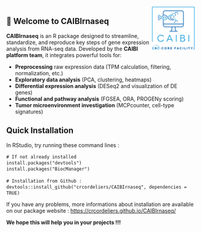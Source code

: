 <img src="man/figures/CAIBI.png" align="right" alt="" width="120" />

## 🎯 Welcome to CAIBIrnaseq 

**CAIBIrnaseq** is an R package designed to streamline, standardize, and reproduce key steps of gene expression analysis from RNA-seq data. Developed by the **CAIBI platform team**, it integrates powerful tools for:

- **Preprocessing** raw expression data (TPM calculation, filtering, normalization, etc.)
- **Exploratory data analysis** (PCA, clustering, heatmaps)
- **Differential expression analysis** (DESeq2 and visualization of DE genes)
- **Functional and pathway analysis** (FGSEA, ORA, PROGENy scoring)
- **Tumor microenvironment investigation** (MCPcounter, cell-type signatures)


## Quick Installation

In RStudio, try running these command lines :

```
# If not already installed
install.packages("devtools")
install.packages("BiocManager")

# Installation from Github : 
devtools::install_github("crcordeliers/CAIBIrnaseq", dependencies = TRUE)
```

If you have any problems, more informations about installation are available on our package website : 
https://crcordeliers.github.io/CAIBIrnaseq/

**We hope this will help you in your projects !!!**


